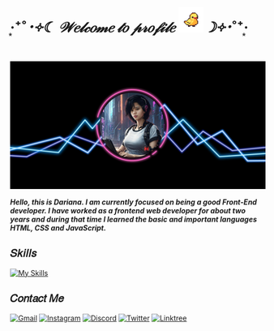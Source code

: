 # ‧͙⁺˚*･༓☾ 𝒲𝑒𝓁𝒸𝑜𝓂𝑒 𝓉𝑜 𝓅𝓇𝑜𝒻𝒾𝓁𝑒 ![GIF](./assets/iconDuck.gif)☽༓･*˚⁺‧͙

![Banner](./assets/bannerProfile.png)

_**Hello, this is Dariana. I am currently focused on being a good Front-End developer. I have worked as a frontend web developer for about two years and during that time I learned the basic and important languages HTML, CSS and JavaScript.**_

## 𝑆𝑘𝑖𝑙𝑙𝑠

[![My Skills](https://skillicons.dev/icons?i=html,css,js,git,bootstrap,jest,wordpress,tailwind,vite,nodejs,markdown,vercel,vscode&theme=light&perline=13)](https://skillicons.dev)

## 𝐶𝑜𝑛𝑡𝑎𝑐𝑡 𝑀𝑒

[![Gmail](https://img.shields.io/badge/Gmail-D14836?style=for-the-badge&logo=gmail&logoColor=white)](mailto:daricorreamedina@gmail.com)
[![Instagram](https://img.shields.io/badge/LinkedIn-0077B5?style=for-the-badge&logo=linkedin&logoColor=white)](https://www.linkedin.com/in/daridjcm/)
[![Discord](https://img.shields.io/badge/Discord-7289DA?style=for-the-badge&logo=discord&logoColor=white)](https://discord.gg/XZSuGbVyp7)
[![Twitter](https://img.shields.io/badge/Twitter-1DA1F2?style=for-the-badge&logo=twitter&logoColor=white)](https://twitter.com/Daridjcm)
[![Linktree](https://img.shields.io/badge/linktree-39E09B?style=for-the-badge&logo=linktree&logoColor=white)](https://linktr.ee/daridjcm?utm_source=linktree_profile_share&ltsid=4204b036-2d22-4083-85ea-4cf36360354b)
